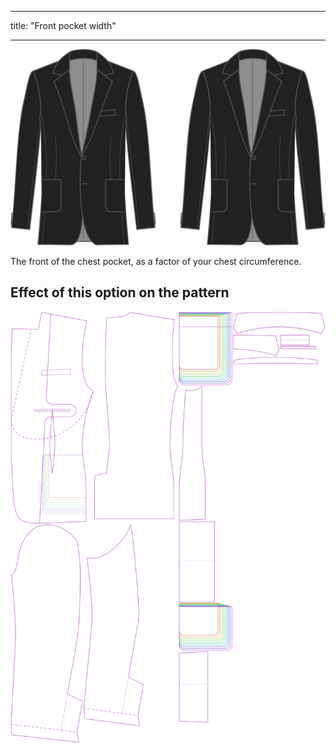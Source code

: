 - - -
title: "Front pocket width"
- - -

![Front pocket width](frontpocketwidth.svg)

The front of the chest pocket, as a factor of your chest circumference.

## Effect of this option on the pattern

![This image shows the effect of this option by superimposing several variants that have a different value for this option](jaeger_frontpocketwidth_sample.svg "Effect of this option on the pattern")
